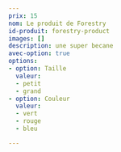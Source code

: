 ```yaml
---
prix: 15
nom: Le produit de Forestry
id-produit: forestry-product
images: []
description: une super becane
avec-option: true
options:
- option: Taille
  valeur:
  - petit
  - grand
- option: Couleur
  valeur:
  - vert
  - rouge
  - bleu

---
```


